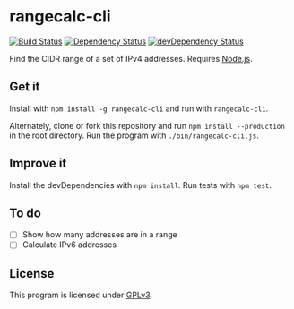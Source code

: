 # rangecalc-cli

[![Build Status](https://travis-ci.org/clpo13/rangecalc-js.svg?branch=master)](https://travis-ci.org/clpo13/rangecalc-js)
[![Dependency Status](https://david-dm.org/clpo13/rangecalc-js.svg)](https://david-dm.org/clpo13/rangecalc-js)
[![devDependency Status](https://david-dm.org/clpo13/rangecalc-js/dev-status.svg)](https://david-dm.org/clpo13/rangecalc-js#info=devDependencies)

Find the CIDR range of a set of IPv4 addresses. Requires [Node.js](https://nodejs.org).

## Get it

Install with `npm install -g rangecalc-cli` and run with `rangecalc-cli`.

Alternately, clone or fork this repository and run `npm install --production` in the root directory. Run the program with `./bin/rangecalc-cli.js`.

## Improve it

Install the devDependencies with `npm install`. Run tests with `npm test`.

## To do
- [ ] Show how many addresses are in a range
- [ ] Calculate IPv6 addresses

## License

This program is licensed under [GPLv3](LICENSE).
